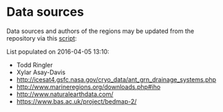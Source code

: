 # Data sources

Data sources and authors of the regions may be updated from the repository via
this [script](list_contributors.py):

List populated on 2016-04-05 13:10:

 * Todd Ringler
 * Xylar Asay-Davis
 * http://icesat4.gsfc.nasa.gov/cryo_data/ant_grn_drainage_systems.php
 * http://www.marineregions.org/downloads.php#iho
 * http://www.naturalearthdata.com/
 * https://www.bas.ac.uk/project/bedmap-2/
